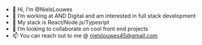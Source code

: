 - 👋 Hi, I’m @NielsLouwes
- 👀 I’m working at AND Digital and am interested in full stack development
- 🌱 My stack is React/Node.js/Typesript
- 💞️ I’m looking to collaborate on cool front end projects
- 📫 You can reach out to me @ nielslouwes45@gmail.com

<!---
NielsLouwes/NielsLouwes is a ✨ special ✨ repository because its `README.md` (this file) appears on your GitHub profile.
You can click the Preview link to take a look at your changes.
--->
